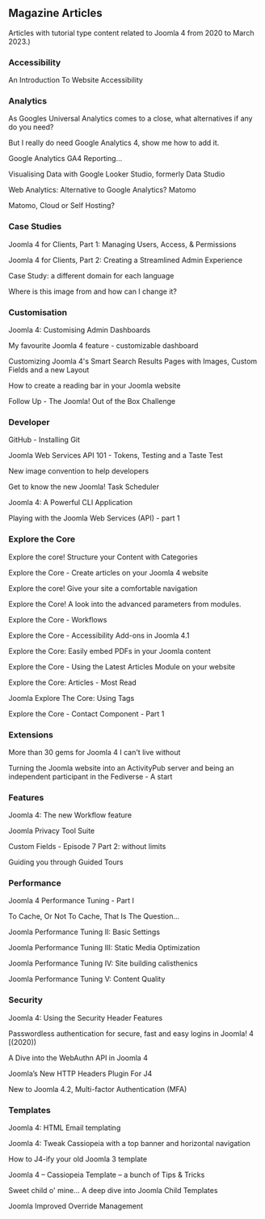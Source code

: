 <!-- Filename: J6.x:Magazine_Articles / Display title: Magazine Articles -->

## Magazine Articles

Articles with tutorial type content related to Joomla 4 from 2020 to March 2023.)

### Accessibility

An Introduction To Website Accessibility

### Analytics

As Googles Universal Analytics comes to a close, what alternatives if any do you need?

But I really do need Google Analytics 4, show me how to add it.

Google Analytics GA4 Reporting...

Visualising Data with Google Looker Studio, formerly Data Studio

Web Analytics: Alternative to Google Analytics? Matomo

Matomo, Cloud or Self Hosting?

### Case Studies

Joomla 4 for Clients, Part 1: Managing Users, Access, & Permissions

Joomla 4 for Clients, Part 2: Creating a Streamlined Admin Experience

Case Study: a different domain for each language

Where is this image from and how can I change it?

### Customisation

Joomla 4: Customising Admin Dashboards

My favourite Joomla 4 feature - customizable dashboard

Customizing Joomla 4's Smart Search Results Pages with Images, Custom Fields and a new Layout

How to create a reading bar in your Joomla website

Follow Up - The Joomla! Out of the Box Challenge

### Developer

GitHub - Installing Git

Joomla Web Services API 101 - Tokens, Testing and a Taste Test

New image convention to help developers

Get to know the new Joomla! Task Scheduler

Joomla 4: A Powerful CLI Application

Playing with the Joomla Web Services (API) - part 1

### Explore the Core

Explore the core! Structure your Content with Categories

Explore the Core - Create articles on your Joomla 4 website

Explore the core! Give your site a comfortable navigation

Explore the Core! A look into the advanced parameters from modules.

Explore the Core - Workflows

Explore the Core - Accessibility Add-ons in Joomla 4.1

Explore the Core: Easily embed PDFs in your Joomla content

Explore the Core - Using the Latest Articles Module on your website

Explore the Core: Articles - Most Read

Joomla Explore The Core: Using Tags

Explore the Core - Contact Component - Part 1

### Extensions

More than 30 gems for Joomla 4 I can't live without

Turning the Joomla website into an ActivityPub server and being an independent participant in the Fediverse - A start

### Features

Joomla 4: The new Workflow feature

Joomla Privacy Tool Suite

Custom Fields - Episode 7 Part 2: without limits

Guiding you through Guided Tours

### Performance

Joomla 4 Performance Tuning - Part I

To Cache, Or Not To Cache, That Is The Question…

Joomla Performance Tuning II: Basic Settings

Joomla Performance Tuning III: Static Media Optimization

Joomla Performance Tuning IV: Site building calisthenics

Joomla Performance Tuning V: Content Quality

### Security

Joomla 4: Using the Security Header Features

Passwordless authentication for secure, fast and easy logins in Joomla! 4
[(2020))

A Dive into the WebAuthn API in Joomla 4

Joomla’s New HTTP Headers Plugin For J4

New to Joomla 4.2, Multi-factor Authentication (MFA)

### Templates

Joomla 4: HTML Email templating

Joomla 4: Tweak Cassiopeia with a top banner and horizontal navigation

How to J4-ify your old Joomla 3 template

Joomla 4 – Cassiopeia Template – a bunch of Tips & Tricks

Sweet child o' mine... A deep dive into Joomla Child Templates

Joomla Improved Override Management
